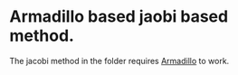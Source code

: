 # Armadillo based jaobi based method.

The jacobi method in the folder requires [Armadillo](http://arma.sourceforge.net/) to work.